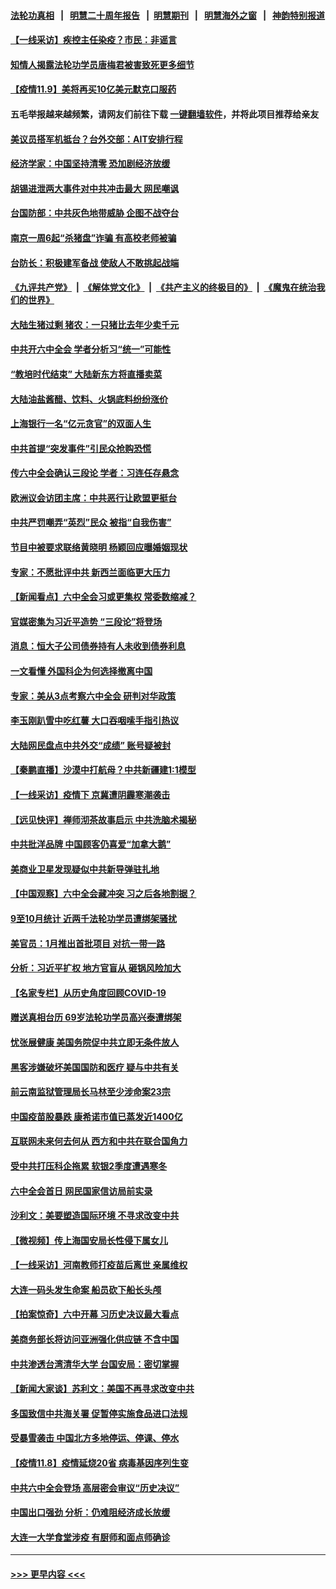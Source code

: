 #### [法轮功真相](https://github.com/gfw-breaker/truth/blob/master/README.md?t=0) &nbsp;&nbsp;|&nbsp;&nbsp; [明慧二十周年报告](https://github.com/gfw-breaker/mh-reports/blob/master/README.md?t=0) &nbsp;&nbsp;|&nbsp;&nbsp;[明慧期刊](https://github.com/gfw-breaker/mh-qikan) &nbsp;&nbsp;|&nbsp;&nbsp; [明慧海外之窗](https://github.com/gfw-breaker/mh-news/blob/master/README.md?t=0) &nbsp;&nbsp;|&nbsp;&nbsp; [神韵特别报道](https://github.com/gfw-breaker/mh-news/blob/master/shenyun.md?t=0)
#### [【一线采访】疾控主任染疫？市民：非谣言](../pages/nsc413/n13364570.md?t=11100001) 
#### [知情人揭露法轮功学员唐梅君被害致死更多细节](../pages/nsc413/n13362725.md?t=11100001) 
#### [【疫情11.9】美将再买10亿美元默克口服药](../pages/nsc413/n13363384.md?t=11100001) 
#### 五毛举报越来越频繁，请网友们前往下载 [一键翻墙软件](https://github.com/gfw-breaker/ssr-accounts)，并将此项目推荐给亲友
#### [美议员搭军机抵台？台外交部：AIT安排行程](../pages/nsc413/n13364855.md?t=11100001) 
#### [经济学家：中国坚持清零 恐加剧经济放缓](../pages/nsc413/n13364908.md?t=11100001) 
#### [胡锡进泄两大事件对中共冲击最大 网民嘲讽](../pages/nsc413/n13364543.md?t=11100001) 
#### [台国防部：中共灰色地带威胁 企图不战夺台](../pages/nsc413/n13360960.md?t=11100001) 
#### [南京一周6起“杀猪盘”诈骗 有高校老师被骗](../pages/nsc413/n13364571.md?t=11100001) 
#### [台防长：积极建军备战 使敌人不敢挑起战端](../pages/nsc413/n13363977.md?t=11100001) 
#### [《九评共产党》](https://github.com/begood0513/9ping.md/blob/master/README.md) &nbsp;|&nbsp; [《解体党文化》](../../../../jtdwh.md/blob/master/README.md)  &nbsp;|&nbsp; [《共产主义的终极目的》](../../../../gczydzjmd.md/blob/master/README.md) &nbsp;|&nbsp; [《魔鬼在统治我们的世界》](../../../../mgztzwmdsj.md/blob/master/README.md) 
#### [大陆生猪过剩 猪农：一只猪比去年少卖千元](../pages/nsc413/n13363624.md?t=11100001) 
#### [中共开六中全会 学者分析习“统一”可能性](../pages/nsc413/n13364343.md?t=11100001) 
#### [“教培时代结束” 大陆新东方将直播卖菜](../pages/nsc413/n13364180.md?t=11100001) 
#### [大陆油盐酱醋、饮料、火锅底料纷纷涨价](../pages/nsc413/n13363773.md?t=11100001) 
#### [上海银行一名“亿元贪官”的双面人生](../pages/nsc413/n13361820.md?t=11100001) 
#### [中共首提“突发事件”引民众抢购恐慌](../pages/nsc413/n13363973.md?t=11100001) 
#### [传六中全会确认三段论 学者：习连任存悬念](../pages/nsc413/n13363912.md?t=11100001) 
#### [欧洲议会访团主席：中共恶行让欧盟更挺台](../pages/nsc413/n13363901.md?t=11100001) 
#### [中共严罚嘲弄“英烈”民众 被指“自我伤害”](../pages/nsc413/n13363684.md?t=11100001) 
#### [节目中被要求联络黄晓明 杨颖回应曝婚姻现状](../pages/nsc413/n13363415.md?t=11100001) 
#### [专家：不愿批评中共 新西兰面临更大压力](../pages/nsc413/n13363844.md?t=11100001) 
#### [【新闻看点】六中全会习或更集权 常委数缩减？](../pages/nsc413/n13362553.md?t=11100001) 
#### [官媒密集为习近平造势 “三段论”将登场](../pages/nsc413/n13363764.md?t=11100001) 
#### [消息：恒大子公司债券持有人未收到债券利息](../pages/nsc413/n13363420.md?t=11100001) 
#### [一文看懂 外国科企为何选择撤离中国](../pages/nsc413/n13351520.md?t=11100001) 
#### [专家：美从3点考察六中全会 研判对华政策](../pages/nsc413/n13362089.md?t=11100001) 
#### [李玉刚趴雪中吃红薯 大口吞咽嗦手指引热议](../pages/nsc413/n13363137.md?t=11100001) 
#### [大陆网民盘点中共外交“成绩” 账号疑被封](../pages/nsc413/n13363322.md?t=11100001) 
#### [【秦鹏直播】沙漠中打航母？中共新疆建1:1模型](../pages/nsc413/n13363276.md?t=11100001) 
#### [【一线采访】疫情下 京冀遭阴霾寒潮袭击](../pages/nsc413/n13363163.md?t=11100001) 
#### [【远见快评】禅师沏茶故事启示 中共洗脑术揭秘](../pages/nsc413/n13363202.md?t=11100001) 
#### [中共批洋品牌 中国顾客仍喜爱“加拿大鹅”](../pages/nsc413/n13363135.md?t=11100001) 
#### [美商业卫星发现疑似中共新导弹驻扎地](../pages/nsc413/n13363238.md?t=11100001) 
#### [【中国观察】六中全会藏冲突 习之后各地割据？](../pages/nsc413/n13362729.md?t=11100001) 
#### [9至10月统计 近两千法轮功学员遭绑架骚扰](../pages/nsc413/n13361681.md?t=11100001) 
#### [美官员：1月推出首批项目 对抗一带一路](../pages/nsc413/n13363145.md?t=11100001) 
#### [分析：习近平扩权 地方官盲从 砸锅风险加大](../pages/nsc413/n13362935.md?t=11100001) 
#### [【名家专栏】从历史角度回顾COVID-19](../pages/nsc413/n13361917.md?t=11100001) 
#### [赠送真相台历 69岁法轮功学员高兴泰遭绑架](../pages/nsc413/n13359869.md?t=11100001) 
#### [忧张展健康 美国务院促中共立即无条件放人](../pages/nsc413/n13363080.md?t=11100001) 
#### [黑客涉嫌破坏美国国防和医疗 疑与中共有关](../pages/nsc413/n13362753.md?t=11100001) 
#### [前云南监狱管理局长马林至少涉命案23宗](../pages/nsc413/n13353866.md?t=11100001) 
#### [中国疫苗股暴跌 康希诺市值已蒸发近1400亿](../pages/nsc413/n13362859.md?t=11100001) 
#### [互联网未来何去何从 西方和中共在联合国角力](../pages/nsc413/n13362882.md?t=11100001) 
#### [受中共打压科企拖累 软银2季度遭遇寒冬](../pages/nsc413/n13362907.md?t=11100001) 
#### [六中全会首日 网民国家信访局前实录](../pages/nsc413/n13362794.md?t=11100001) 
#### [沙利文：美要塑造国际环境 不寻求改变中共](../pages/nsc413/n13362875.md?t=11100001) 
#### [【微视频】传上海国安局长性侵下属女儿](../pages/nsc413/n13362213.md?t=11100001) 
#### [【一线采访】河南教师打疫苗后离世 亲属维权](../pages/nsc413/n13361629.md?t=11100001) 
#### [大连一码头发生命案 船员砍下船长头颅](../pages/nsc413/n13362627.md?t=11100001) 
#### [【拍案惊奇】六中开幕 习历史决议最大看点](../pages/nsc413/n13361982.md?t=11100001) 
#### [美商务部长将访问亚洲强化供应链 不含中国](../pages/nsc413/n13362499.md?t=11100001) 
#### [中共渗透台湾清华大学 台国安局：密切掌握](../pages/nsc413/n13361318.md?t=11100001) 
#### [【新闻大家谈】苏利文：美国不再寻求改变中共](../pages/nsc413/n13361938.md?t=11100001) 
#### [多国致信中共海关署 促暂停实施食品进口法规](../pages/nsc413/n13362116.md?t=11100001) 
#### [受暴雪袭击 中国北方多地停运、停课、停水](../pages/nsc413/n13361497.md?t=11100001) 
#### [【疫情11.8】疫情延烧20省 病毒基因序列生变](../pages/nsc413/n13361227.md?t=11100001) 
#### [中共六中全会登场 高层密会审议“历史决议”](../pages/nsc413/n13360344.md?t=11100001) 
#### [中国出口强劲 分析：仍难阻经济成长放缓](../pages/nsc413/n13361890.md?t=11100001) 
#### [大连一大学食堂涉疫 有厨师和面点师确诊](../pages/nsc413/n13361606.md?t=11100001) 

----
#### [ >>> 更早内容 <<< ](../indexes/nsc413-earlier.md)
